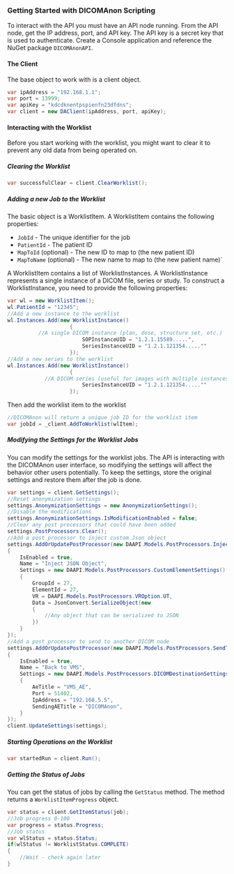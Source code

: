 ### Getting Started with DICOMAnon Scripting
To interact with the API you must have an API node running.
From the API node, get the IP address, port, and API key. The API key is a secret key that is used to authenticate.
Create a Console application and reference the NuGet package `DICOMAnonAPI`.

#### The Client
The base object to work with is a client object. 
```cs
var ipAddress = "192.168.1.1";
var port = 13999;
var apiKey = "kdcdknentpspienfn23dfdns";
var client = new DAClient(ipAddress, port, apiKey);
```

#### Interacting with the Worklist
Before you start working with the worklist, you might want to clear it to prevent
any old data from being operated on.

##### Clearing the Worklist
```cs
var successfulClear = client.ClearWorklist();
```

##### Adding a new Job to the Worklist
The basic object is a WorklistItem. A WorklistItem contains the following properties:
- `JobId` - The unique identifier for the job
- `PatientId` - The patient ID
- `MapToId` (optional) - The new ID to map to (the new patient ID)
- `MapToName` (optional) - The new name to map to (the new patient name)`

A WorklistItem contains a list of WorklistInstances. A WorklistInstance represents a single instance of a DICOM file,
series or study. To construct a WorklistInstance, you need to provide the following properties:
```cs
var wl = new WorklistItem();
wl.PatientId = "12345";
//Add a new instance to the worklist
wl.Instances.Add(new WorklistInstance()
                    {
          //A single DICOM instance (plan, dose, structure set, etc.)
                        SOPInstanceUID = "1.2.1.15589.....",
                        SeriesInstanceUID = "1.2.1.121354.....""
                    });
//Add a new series to the worklist
wl.Instances.Add(new WorklistInstance()
					{
			//A DICOM series (useful for images with multiple instances)
						SeriesInstanceUID = "1.2.1.121354.....""
					});
```
Then add the worklist item to the worklist
```cs
//DICOMAnon will return a unique job ID for the worklist item
var jobId = _client.AddToWorklist(wlItem);
```
##### Modifying the Settings for the Worklist Jobs
You can modify the settings for the worklist jobs. The API is interacting with the DICOMAnon user interface,
so modifying the settings will affect the behavior other users potentially. To keep the settings, store the 
original settings and restore them after the job is done.
```cs
var settings = client.GetSettings();
//Reset anonymization settings
settings.AnonymizationSettings = new AnonymizationSettings();
//Disable the modifications
settings.AnonymizationSettings.IsModificationEnabled = false;
//Clear any post processors that could have been added
settings.PostProcessors.Clear();
//Add a post processor to inject custom Json object
settings.AddOrUpdatePostProcessor(new DAAPI.Models.PostProcessors.InjectCustomElement()
{
    IsEnabled = true,
    Name = "Inject JSON Object",
    Settings = new DAAPI.Models.PostProcessors.CustomElementSettings()
    {
        GroupId = 27,
        ElementId = 27,
        VR = DAAPI.Models.PostProcessors.VROption.UT,
        Data = JsonConvert.SerializeObject(new
        {
            //Any object that can be serialized to JSON
        })
    }
});
//Add a post processor to send to another DICOM node
settings.AddOrUpdatePostProcessor(new DAAPI.Models.PostProcessors.SendToDICOMProcess()
{
    IsEnabled = true,
    Name = "Back to VMS",
    Settings = new DAAPI.Models.PostProcessors.DICOMDestinationSettings()
    {
        AeTitle = "VMS_AE",
        Port = 51402,
        IpAddress = "192.168.5.5",
        SendingAETitle = "DICOMAnon",
    }
});
client.UpdateSettings(settings);
```
##### Starting Operations on the Worklist
```cs
var startedRun = client.Run();
```
##### Getting the Status of Jobs
You can get the status of jobs by calling the `GetStatus` method. The method returns a `WorklistItemProgress` object.
```cs
var status = client.GetItemStatus(job);
//Job progress 0-100
var progress = status.Progress;
//Job status
var wlStatus = status.Status;
if(wlStatus != WorklistStatus.COMPLETE)
{
    //Wait - check again later
}
```
